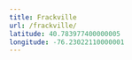 ```yaml
---
title: Frackville
url: /frackville/
latitude: 40.783977400000005
longitude: -76.23022110000001
---
```

